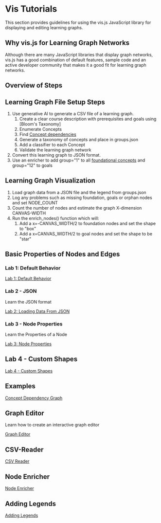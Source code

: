 # Vis Tutorials

This section provides guidelines for using the vis.js JavaScript library for
displaying and editing learning graphs.

## Why vis.js for Learning Graph Networks

Although there are many JavaScript libraries
that display graph networks, vis.js has a good combination of
default features, sample code and an active developer community
that makes it a good fit for learning graph networks.

## Overview of Steps

## Learning Graph File Setup Steps

1. Use generative AI to generate a CSV file of a learning graph.
    1. Create a clear course description with prerequisites and goals using [Bloom's Taxonomy]
    1. Enumerate Concepts
    1. Find [Concept dependencies](../glossary.md#concept-dependency)
    1. Generate a taxonomy of concepts and place in groups.json
    1. Add a classifier to each Concept
    1. Validate the learning graph network
2. Convert this learning graph to JSON format.
3. Use an enricher to add group="1" to all [foundational concepts](../glossary.md#foundational-concepts) and group="12" to goals

## Learning Graph Visualization

1. Load graph data from a JSON file and the legend from groups.json
2. Log any problems such as missing foundation, goals or orphan nodes and set NODE_COUNT
3. Count the number of nodes and estimate the graph X-dimension CANVAS-WIDTH
4. Run the enrich_nodes() function which will:
    1. Add a x=-CANVAS_WIDTH/2 to foundation nodes and set the shape to "box"
    2. Add a x=CANVAS_WIDTH/2 to goal nodes and set the shape to be "star"

## Basic Properties of Nodes and Edges

### Lab 1: Default Behavior

[Lab 1: Default Behavior](lab-01.md)

### Lab 2 - JSON

Learn the JSON format

[Lab 2: Loading Data From JSON](lab-02.md)

### Lab 3 - Node Properties

Learn the Properties of a Node

[Lab 3: Node Properties](lab-03.md)

## Lab 4 - Custom Shapes

[Lab 4 - Custom Shapes](./lab-04.html)

## Examples

[Concept Dependency Graph](./concept-dependency-graph.md)

## Graph Editor

Learn how to create an interactive graph editor

[Graph Editor](./graph-editor/index.md)

## CSV-Reader

[CSV Reader](./csv-reader/index.md)

## Node Enricher

[Node Enricher](./node-enricher/index.md)

## Adding Legends

[Adding Legends](./legends/index.md)

